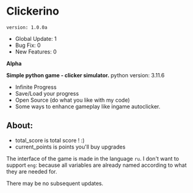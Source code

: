 # Clickerino

`version: 1.0.0a`
- Global Update: 1
- Bug Fix: 0
- New Features: 0

**Alpha**

**Simple python game - clicker simulator.**
python version: 3.11.6

- Infinite Progress
- Save/Load your progress
- Open Source (do what you like with my code)
- Some ways to enhance gameplay like ingame autoclicker.

## About:

- total_score is total score ! :)
- current_points is points you'll buy upgrades

The interface of the game is made in the language `ru`. I don't want to support `eng`:
because all variables are already named according to what they are needed for.

There may be no subsequent updates.

